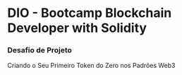 # DIO - Bootcamp Blockchain Developer with Solidity 

### Desafio de Projeto
Criando o Seu Primeiro Token do Zero nos Padrões Web3
